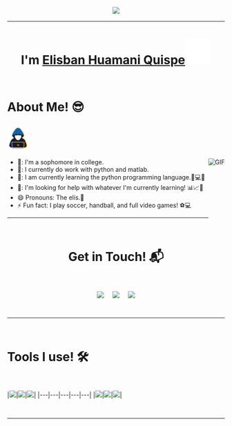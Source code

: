 <p align="center">
  <img src="https://miro.medium.com/max/2048/1*OohqW5DGh9CQS4hLY5FXzA.png" height="230"/>
</p>
<hr>
<h1 align="center">I'm <a href="https://github.com/Aryagm">Elisban Huamani Quispe<a><img src="https://github.com/Kathryn-Jie/Kathryn-Jie/blob/main/wave.gif" width="60px"/></h1>
<Br>
<h1>About Me! 😎</h1>

## <picture><img src = "https://github.com/0xAbdulKhalid/0xAbdulKhalid/raw/main/assets/mdImages/about_me.gif" width = 50px></picture>

<img align="right" alt="GIF" height="160px" src="https://media.giphy.com/media/Ah3zHH7hvsSB2/giphy.gif" />
  
- 🏫: I'm a sophomore in college.
- 🔭: I currently do work with python and matlab.
- 🌱: I am currently learning the python programming language.🧠💻🤖
- 🤔: I'm looking for help with whatever I'm currently learning! 📊📈🤖
- 😄 Pronouns: The elis.🤖
- ⚡ Fun fact: I play soccer, handball, and full video games! ⚽💻
  
<hr>
<Br>
<h1 align="center">Get in Touch! 📬</h1>
<Br>
<p align="center">
<a href="https://www.linkedin.com/in/elisban-huamani-quispe-84b332280/" target="blank"><img align="center" src="https://img.shields.io/badge/Elisban Huamani Quispe-0077B5?style=for-the-badge&logo=linkedin&logoColor=white" /></a> &nbsp;&nbsp;&nbsp;  <a href="mailto:elhuamani@unsa.edu.pe" target="blank"><img align="center" src="https://img.shields.io/badge/elhuamani@unsa.edu.pe-D14836?style=for-the-badge&logo=gmail&logoColor=white" /></a>    &nbsp;&nbsp;&nbsp;       <a href="[https://www.github.com/Aryagm](https://github.com/Elelis123)" target="blank"><img align="center" src="https://img.shields.io/badge/Elelis123-100000?style=for-the-badge&logo=github&logoColor=white" /></a>
</p>

<Br>
<hr>
<Br>
<h1>Tools I use! 🛠️</h1>
<Br>
 
|![](https://img.shields.io/badge/Python-FFD43B?style=for-the-badge&logo=python&logoColor=darkgreen)|![](https://img.shields.io/badge/Jupyter-F37626.svg?&style=for-the-badge&logo=Jupyter&logoColor=white)|![](https://img.shields.io/badge/Pandas-2C2D72?style=for-the-badge&logo=pandas&logoColor=white)|
|---|---|---|---|---|
|![](https://img.shields.io/badge/conda-342B029.svg?&style=for-the-badge&logo=anaconda&logoColor=white)|![](https://img.shields.io/badge/Numpy-777BB4?style=for-the-badge&logo=numpy&logoColor=white)|![](https://img.shields.io/badge/And%20More!-yellow?style=for-the-badge)|
  

<Br>
<hr>
<Br>
  
